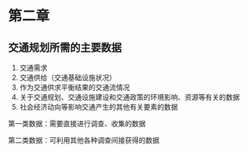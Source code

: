 # 第二章

## 交通规划所需的主要数据

1. 交通需求
2. 交通供给（交通基础设施状况）
3. 作为交通供求平衡结果的交通流情况
4. 关于交通规划、交通设施建设和交通政策的环境影响、资源等有关的数据
5. 社会经济动向等影响交通产生的其他有关要素的数据

第一类数据：需要直接进行调查、收集的数据

第二类数据：可利用其他各种调查间接获得的数据